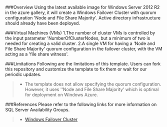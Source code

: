 ###Overview
Using the latest available image for Windows Server 2012 R2 in the azure gallery, it will create a Windows Failover Cluster with quorum configuration 'Node and File Share Majority'. Active directory infrastructure should already have been deployed.

###Virtual Machines (VMs)
1.The number of cluster VMs is controlled by the input parameter 'NumberOfClusterNodes, but a minimum of two is needed for creating a valid cluster.
2.A single VM for having a 'Node and File Share Majority' quorum configuration in the failover cluster, with the VM acting as a 'file share witness'.

###Limitations
Following are the limitations of this template. Users can fork this repository and customize the template to fix them or wait for our periodic updates.
> - The template does not allow specifying the quorum configuration. However, it uses ''Node and File Share Majority' which is optimal for deployment on Windows Azure.

###References
Please refer to the following links for more information on SQL Server Availability Groups.
> - [Windows Failover Cluster](http://technet.microsoft.com/en-in/library/hh831579.aspx)